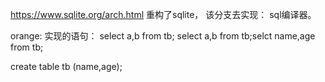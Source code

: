 https://www.sqlite.org/arch.html
重构了sqlite，
该分支去实现： sql编译器。


orange:
实现的语句：
select a,b from tb;
select a,b from tb;selct name,age from tb;

create table tb (name,age);